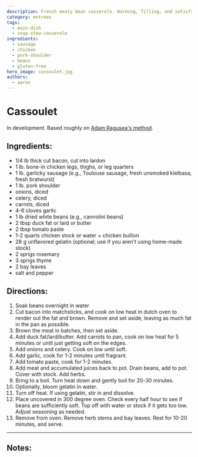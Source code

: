 ```yaml
---
description: French meaty bean casserole. Warming, filling, and satisfying.
category: entrees
tags:
  - main-dish
  - soup-stew-casserole
ingredients:
  - sausage
  - chicken
  - pork-shoulder
  - beans
  - gluten-free
hero_image: cassoulet.jpg
authors:
  - aaron
---
```


# Cassoulet

In development. Based roughly on [Adam Ragusea's method](https://www.youtube.com/watch?v=g_Huy-0Xeek).

## Ingredients:

* 1/4 lb thick cut bacon, cut into lardon
* 1 lb. bone-in chicken legs, thighs, or leg quarters
* 1 lb. garlicky sausage (e.g., Toulouse sausage, fresh unsmoked kielbasa, fresh bratwurst)
* 1 lb. pork shoulder
* onions, diced
* celery, diced
* carrots, diced
* 4-6 cloves garlic
* 1 lb dried white beans (e.g., cannolini beans)
* 2 tbsp duck fat or lard or butter
* 2 tbsp tomato paste
* 1-2 quarts chicken stock or water + chicken bullion
* 28 g  unflavored gelatin (optional; use if you aren't using home-made stock)
* 2 sprigs rosemary
* 3 sprigs thyme 
* 2 bay leaves
* salt and pepper

## Directions:

1. Soak beans overnight in water
2. Cut bacon into matchsticks, and cook on low heat in dutch oven to render out the fat and brown. Remove and set aside, leaving as much fat in the pan as possible.
3. Brown the meat in batches, then set aside.
4. Add duck fat/lard/butter. Add carrots to pan, cook on low heat for 5 minutes or until just getting soft on the edges.
5. Add onions and celery. Cook on low until soft.
6. Add garlic, cook for 1-2 minutes until fragrant.
7. Add tomato paste, cook for 1-2 minutes.
8. Add meat and accumulated juices back to pot. Drain beans, add to pot. Cover with stock. Add herbs.
9. Bring to a boil. Turn heat down and gently boil for 20-30 minutes.
10. Optionally, bloom gelatin in water.
11. Turn off heat. If using gelatin, stir in and dissolve.
12. Place uncovered in 300 degree oven. Check every half hour to see if beans are sufficiently soft. Top off with water or stock if it gets too low. Adjust seasoning as needed.
13. Remove from oven. Remove herb stems and bay leaves. Rest for 10-20 minutes, and serve.

---

## Notes:

